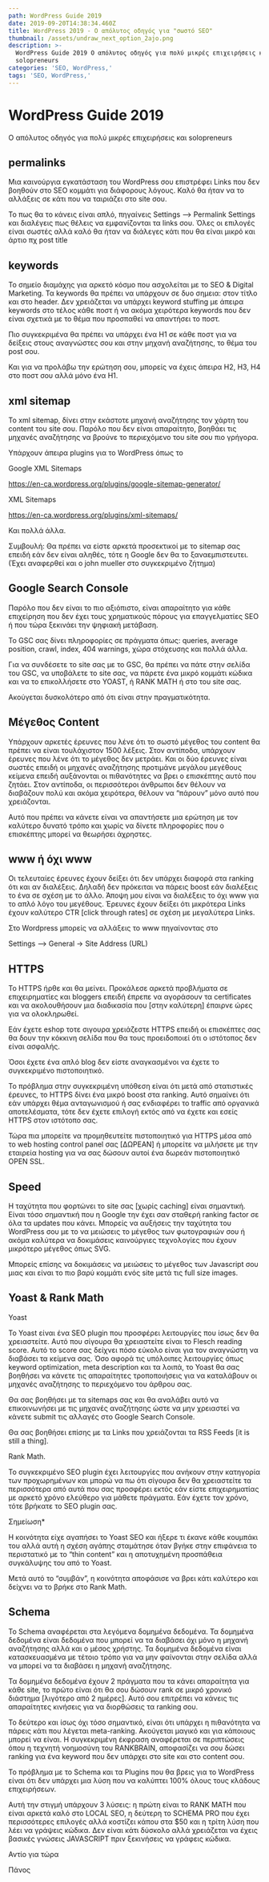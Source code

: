 ```yaml
---
path: WordPress Guide 2019
date: 2019-09-20T14:38:34.460Z
title: WordPress 2019 - Ο απόλυτος οδηγός για "σωστό SEO"
thumbnail: /assets/undraw_next_option_2ajo.png
description: >-
  WordPress Guide 2019 Ο απόλυτος οδηγός για πολύ μικρές επιχειρήσεις και
  solopreneurs
categories: 'SEO, WordPress,'
tags: 'SEO, WordPress,'
---
```

<script type="application/ld+json">
{
  "@context": "https://schema.org",
  "@type": "BlogPosting",
  "mainEntityOfPage": {
    "@type": "WebPage",
    "@id": "https://optimistic-volhard-c69d07.netlify.com/wordpress-2019-%CE%BF-%CE%B1%CF%80%CF%8C%CE%BB%CF%85%CF%84%CE%BF%CF%82-%CE%BF%CE%B4%CE%B7%CE%B3%CF%8C%CF%82-%CE%B3%CE%B9%CE%B1-%CF%83%CF%89%CF%83%CF%84%CF%8C-seo/"
  },
  "headline": "WordPress 2019 - Ο απόλυτος οδηγός για σωστό SEO",
  "description": "WordPress Guide 2019 Ο απόλυτος οδηγός για πολύ μικρές επιχειρήσεις και solopreneurs",
  "image": "https://raw.githubusercontent.com/panosmakris/gatsby-starter-blog/master/static/assets/undraw_next_option_2ajo.png",  
  "author": {
    "@type": "Person",
    "name": "Panos Makris"
  },  
  "publisher": {
    "@type": "Organization",
    "name": "Performance Marketing Athens",
    "logo": {
      "@type": "ImageObject",
      "url": "https://optimistic-volhard-c69d07.netlify.com/static/3a40b396e0bdf467af525d0e3696b1dd/30d3a/25.jpg",
      "width": 50,
      "height": 50
    }
  },
  "datePublished": "2019-10-20",
  "dateModified": "2020-01-01"
}
</script>

# WordPress Guide 2019

Ο απόλυτος οδηγός για πολύ μικρές επιχειρήσεις και solopreneurs 

 

## permalinks



Μια καινούργια εγκατάσταση του WordPress σου επιστρέφει Links που δεν βοηθούν στο SEO κομμάτι για διάφορους λόγους. Καλό θα ήταν να το αλλάξεις σε κάτι που να ταιριάζει στο site σου. 

Το πως θα το κάνεις είναι απλό, πηγαίνεις Settings –> Permalink Settings και διαλέγεις πως θέλεις να εμφανίζονται τα links σου. Όλες οι επιλογές είναι σωστές αλλά καλό θα ήταν να διάλεγες κάτι που θα είναι μικρό και άρτιο πχ post title



## keywords



Το σημείο διαμάχης για αρκετό κόσμο που ασχολείται με το SEO & Digital Marketing. Τα keywords θα πρέπει να υπάρχουν σε δυο σημεια: στον τίτλο και στο header. Δεν χρειάζεται να υπάρχει keyword stuffing με άπειρα keywords στο τέλος κάθε ποστ ή να ακόμα χειρότερα keywords που δεν είναι σχετικά με το θέμα που προσπαθεί να απαντήσει το ποστ. 

Πιο συγκεκριμένα θα πρέπει να υπάρχει ένα H1 σε κάθε ποστ για να δείξεις στους αναγνώστες σου και στην μηχανή αναζήτησης, το θέμα του post σου. 

Και για να προλάβω την ερώτηση σου, μπορείς να έχεις άπειρα Η2, Η3, Η4 στο ποστ σου αλλά μόνο ένα Η1. 





## xml sitemap



Το xml sitemap, δίνει στην εκάστοτε μηχανή αναζήτησης τον χάρτη του content του site σου. Παρόλο που δεν είναι απαραίτητο, βοηθάει τις μηχανές αναζήτησης να βρούνε το περιεχόμενο του site σου πιο γρήγορα.

Υπάρχουν άπειρα plugins για το WordPress όπως το 

Google XML Sitemaps

https://en-ca.wordpress.org/plugins/google-sitemap-generator/

XML Sitemaps

https://en-ca.wordpress.org/plugins/xml-sitemaps/

Και πολλά άλλα.



Συμβουλή: Θα πρέπει να είστε αρκετά προσεκτικοί με το sitemap σας επειδή εάν δεν είναι αληθές, τότε η Google δεν θα το ξαναεμπιστευτει. (Έχει αναφερθεί και ο john mueller στο συγκεκριμένο ζήτημα) 





## Google Search Console



Παρόλο που δεν είναι το πιο αξιόπιστο, είναι απαραίτητο για κάθε επιχείρηση που δεν έχει τους χρηματικούς πόρους για επαγγελματίες SEO ή που τώρα ξεκινάει την ψηφιακή μετάβαση. 

Το GSC σας δίνει πληροφορίες σε πράγματα όπως: queries, average position, crawl, index, 404 warnings, χώρα στόχευσης και πολλά άλλα. 

Για να συνδέσετε το site σας με το GSC, θα πρέπει να πάτε στην σελίδα του GSC, να υποβάλετε το site σας, να πάρετε ένα μικρό κομμάτι κώδικα και να το επικολλήσετε στο YOAST, ή RANK MATH ή στο <head> του site σας. 

Ακούγεται δυσκολότερο από ότι είναι στην πραγματικότητα. 



## Μέγεθος Content



Υπάρχουν αρκετές έρευνες που λένε ότι το σωστό μέγεθος του content θα πρέπει να είναι τουλάχιστον 1500 λέξεις. Στον αντίποδα, υπάρχουν έρευνες που λένε ότι το μέγεθος δεν μετράει. Και οι δύο έρευνες είναι σωστές επειδή οι μηχανές αναζήτησης προτιμάνε μεγάλου μεγέθους κείμενα επειδή αυξάνονται οι πιθανότητες να βρει ο επισκέπτης αυτό που ζητάει. Στον αντίποδα, οι περισσότεροι άνθρωποι δεν θέλουν να διαβάζουν πολύ και ακόμα χειρότερα, θέλουν να “πάρουν” μόνο αυτό που χρειάζονται. 

Αυτό που πρέπει να κάνετε είναι να απαντήσετε μια ερώτηση με τον καλύτερο δυνατό τρόπο και χωρίς να δίνετε πληροφορίες που ο επισκέπτης μπορεί να θεωρήσει άχρηστες. 



## www ή όχι www



Οι τελευταίες έρευνες έχουν δείξει ότι δεν υπάρχει διαφορά στα ranking ότι και αν διαλέξεις. Δηλαδή δεν πρόκειται να πάρεις boost εάν διαλέξεις το ένα σε σχέση με το άλλο. Άποψη μου είναι να διαλέξεις το όχι www για το απλό λόγο του μεγέθους. Έρευνες έχουν δείξει ότι μικρότερα Links έχουν καλύτερο CTR \[click through rates] σε σχέση με μεγαλύτερα Links. 



Στο Wordpress μπορείς να αλλάξεις το www πηγαίνοντας στο 

Settings –> General -> Site Address (URL)





## HTTPS

Το HTTPS ήρθε και θα μείνει. Προκάλεσε αρκετά προβλήματα σε επιχειρηματίες και bloggers επειδή έπρεπε να αγοράσουν τα certificates και να ακολουθήσουν μια διαδικασία που \[στην καλύτερη] έπαιρνε ώρες για να ολοκληρωθεί. 



Εάν έχετε eshop τοτε σιγουρα χρειάζεστε HTTPS επειδή οι επισκέπτες σας θα δουν την κόκκινη σελίδα που θα τους προειδοποιεί ότι ο ιστότοπος δεν είναι ασφαλής. 

Όσοι έχετε ένα απλό blog δεν είστε αναγκασμένοι να έχετε το συγκεκριμένο πιστοποιητικό. 



Το πρόβλημα στην συγκεκριμένη υπόθεση είναι ότι μετά από στατιστικές έρευνες, το HTTPS δίνει ένα μικρό boost στα ranking. Αυτό σημαίνει ότι εάν υπάρχει θέμα ανταγωνισμού ή σας ενδιαφέρει το traffic από οργανικά αποτελέσματα, τότε δεν έχετε επιλογή εκτός από να έχετε και εσείς HTTPS στον ιστότοπο σας. 



Τώρα πια μπορείτε να προμηθευτείτε πιστοποιητικό για HTTPS μέσα από το web hosting control panel σας \[ΔΩΡΕΑΝ] ή μπορείτε να μιλήσετε με την εταιρεία hosting για να σας δώσουν αυτοί ένα δωρεάν πιστοποιητικό OPEN SSL. 

 



## Speed



Η ταχύτητα που φορτώνει το site σας \[χωρίς caching] είναι σημαντική. Είναι τόσο σημαντική που η Google την έχει σαν σταθερή ranking factor σε όλα τα updates που κάνει. Μπορείς να αυξήσεις την ταχύτητα του WordPress σου με το να μειώσεις το μέγεθος των φωτογραφιών σου ή ακόμα καλύτερα να δοκιμάσεις καινούργιες τεχνολογίες που έχουν μικρότερο μέγεθος όπως SVG. 

Μπορείς επίσης να δοκιμάσεις να μειώσεις το μέγεθος των Javascript σου μιας και είναι το πιο βαρύ κομμάτι ενός site μετά τις full size images.



## Yoast & Rank Math



Yoast

Το Yoast είναι ένα SEO plugin που προσφέρει λειτουργίες που ίσως δεν θα χρειαστείτε. Αυτό που σίγουρα θα χρειαστείτε είναι το Flesch reading score. Αυτό το score σας δείχνει πόσο εύκολο είναι για τον αναγνώστη να διαβάσει τα κείμενα σας.  Όσο αφορά τις υπόλοιπες λειτουργίες όπως keyword optimization, meta description και τα λοιπά, το Yoast θα σας βοηθήσει να κάνετε τις απαραίτητες τροποποιήσεις για να καταλάβουν οι μηχανές αναζήτησης το περιεχόμενο του άρθρου σας.  

Θα σας βοηθήσει με τα sitemaps σας και θα αναλάβει αυτό να επικοινωνήσει με τις μηχανές αναζήτησης ώστε να μην χρειαστεί να κάνετε submit τις αλλαγές στο Google Search Console.

Θα σας βοηθήσει επίσης με τα Links που χρειάζονται τα RSS Feeds \[it is still a thing].



Rank Math.

Το συγκεκριμένο SEO plugin έχει λειτουργίες που ανήκουν στην κατηγορία των προχωρημένων και μπορώ να πω ότι σίγουρα δεν θα χρειαστείτε τα περισσότερα από αυτά που σας προσφέρει εκτός εάν είστε επιχειρηματίας με αρκετό χρόνο ελεύθερο για μάθετε πράγματα. Εάν έχετε τον χρόνο, τότε βρήκατε το SEO plugin σας. 



Σημείωση*  

 

Η κοινότητα είχε αγαπήσει το Yoast SEO και ήξερε τι έκανε κάθε κουμπάκι του αλλά αυτή η σχέση αγάπης σταμάτησε όταν βγήκε στην επιφάνεια το περιστατικό με το “thin content” και η αποτυχημένη προσπάθεια συγκάλυψης του από το Yoast.

Μετά αυτό το “συμβάν”, η κοινότητα αποφάσισε να βρει κάτι καλύτερο και δείχνει να το βρήκε στο Rank Math.



## Schema



Το Schema αναφέρεται στα λεγόμενα δομημένα δεδομένα. Τα δομημένα δεδομένα είναι δεδομένα που μπορεί να τα διαβάσει όχι μόνο η μηχανή αναζήτησης αλλά και ο μέσος χρήστης. Τα δομημένα δεδομένα είναι κατασκευασμένα με τέτοιο τρόπο για να μην φαίνονται στην σελίδα αλλά να μπορεί να τα διαβάσει η μηχανή αναζήτησης. 

Τα δομημένα δεδομένα έχουν 2 πράγματα που τα κάνει απαραίτητα για κάθε site, το πρώτο είναι ότι θα σου δώσουν rank σε μικρό χρονικό διάστημα \[λιγότερο από 2 ημέρες]. Αυτό σου επιτρέπει να κάνεις τις απαραίτητες κινήσεις για να διορθώσεις τα ranking σου. 

Το δεύτερο και ίσως όχι τόσο σημαντικό, είναι ότι υπάρχει η πιθανότητα να πάρεις κάτι που λέγεται meta-ranking. Ακούγεται μαγικό και για κάποιους μπορεί να είναι. Η συγκεκριμένη έκφραση αναφέρεται σε περιπτώσεις όπου η τεχνητή νοημοσύνη του RANKBRAIN, αποφασίζει να σου δώσει ranking για ένα keyword που δεν υπάρχει στο site και στο content σου. 

Το πρόβλημα με το Schema και τα Plugins που θα βρεις για το WordPress είναι ότι δεν υπάρχει μια λύση που να καλύπτει 100% όλους τους κλάδους επιχειρήσεων. 

Αυτή την στιγμή υπάρχουν 3 λύσεις: η πρώτη είναι το RANK MATH που είναι αρκετά καλό στο LOCAL SEO, η δεύτερη το SCHEMA PRO που έχει περισσότερες επιλογές αλλά κοστίζει κάπου στα $50 και η τρίτη λύση που λέει να γράψεις κώδικα. Δεν είναι κάτι δύσκολο αλλά χρειάζεται να έχεις βασικές γνώσεις JAVASCRIPT πριν ξεκινήσεις να γράφεις κώδικα. 



Αντίο για τώρα

Πάνος
